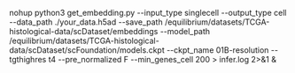 nohup python3 get_embedding.py --input_type singlecell --output_type cell --data_path ./your_data.h5ad --save_path /equilibrium/datasets/TCGA-histological-data/scDataset/embeddings --model_path /equilibrium/datasets/TCGA-histological-data/scDataset/scFoundation/models.ckpt --ckpt_name 01B-resolution --tgthighres t4 --pre_normalized F --min_genes_cell 200 > infer.log 2>&1 &
